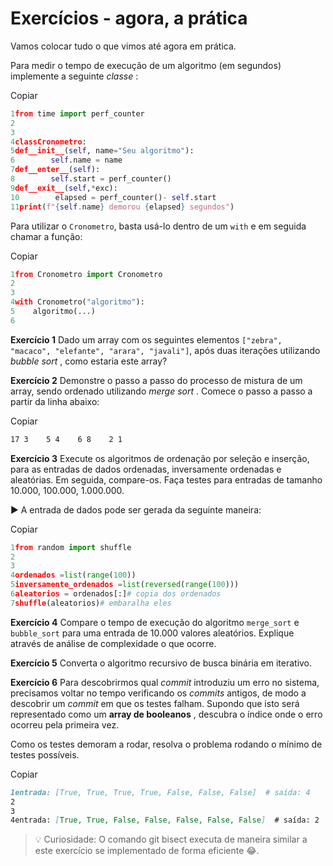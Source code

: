 # Exercícios - agora, a prática

Vamos colocar tudo o que vimos até agora em prática.

Para medir o tempo de execução de um algoritmo (em segundos) implemente a seguinte  *classe* :

Copiar

```python
1from time import perf_counter
2
3
4classCronometro:
5def__init__(self, name="Seu algoritmo"):
6        self.name = name
7def__enter__(self):
8        self.start = perf_counter()
9def__exit__(self,*exc):
10        elapsed = perf_counter()- self.start
11print(f"{self.name} demorou {elapsed} segundos")
```

Para utilizar o `Cronometro`, basta usá-lo dentro de um `with` e em seguida chamar a função:

Copiar

```python
1from Cronometro import Cronometro
2
3
4with Cronometro("algoritmo"):
5    algoritmo(...)
6
```

**Exercício 1** Dado um array com os seguintes elementos `["zebra", "macaco", "elefante", "arara", "javali"]`, após duas iterações utilizando  *bubble sort* , como estaria este array?

**Exercício 2** Demonstre o passo a passo do processo de mistura de um array, sendo ordenado utilizando  *merge sort* . Comece o passo a passo a partir da linha abaixo:

Copiar

```md
17 3    5 4    6 8    2 1
```

**Exercício 3** Execute os algoritmos de ordenação por seleção e inserção, para as entradas de dados ordenadas, inversamente ordenadas e aleatórias. Em seguida, compare-os. Faça testes para entradas de tamanho 10.000, 100.000, 1.000.000.

▶️ A entrada de dados pode ser gerada da seguinte maneira:

Copiar

```python
1from random import shuffle
2
3
4ordenados =list(range(100))
5inversamente_ordenados =list(reversed(range(100)))
6aleatorios = ordenados[:]# copia dos ordenados
7shuffle(aleatorios)# embaralha eles
```

**Exercício 4** Compare o tempo de execução do algoritmo `merge_sort` e `bubble_sort` para uma entrada de 10.000 valores aleatórios. Explique através de análise de complexidade o que ocorre.

**Exercício 5** Converta o algoritmo recursivo de busca binária em iterativo.

**Exercício 6** Para descobrirmos qual *commit* introduziu um erro no sistema, precisamos voltar no tempo verificando os *commits* antigos, de modo a descobrir um *commit* em que os testes falham. Supondo que isto será representado como um  **array de booleanos** , descubra o índice onde o erro ocorreu pela primeira vez.

Como os testes demoram a rodar, resolva o problema rodando o mínimo de testes possíveis.

Copiar

```md
1entrada: [True, True, True, True, False, False, False]  # saída: 4
2
3
4entrada: [True, True, False, False, False, False, False]  # saída: 2
```

> 💡 Curiosidade: O comando git bisect executa de maneira similar a este exercício se implementado de forma eficiente 😂.
>
